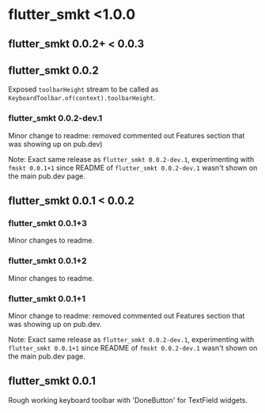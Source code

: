 # flutter_smkt <1.0.0



## flutter_smkt 0.0.2+ < 0.0.3

## flutter_smkt 0.0.2

Exposed `toolbarHeight` stream to be called as `KeyboardToolbar.of(context).toolbarHeight`.

### flutter_smkt 0.0.2-dev.1

Minor change to readme: removed commented out Features section that was showing up on pub.dev)

Note: Exact same release as `flutter_smkt 0.0.2-dev.1`, experimenting with `fmskt 0.0.1+1` since README of `flutter_smkt 0.0.2-dev.1` wasn't shown on the main pub.dev page.

## flutter_smkt 0.0.1 < 0.0.2

### flutter_smkt 0.0.1+3

Minor changes to readme.

### flutter_smkt 0.0.1+2

Minor changes to readme.

### flutter_smkt 0.0.1+1

Minor change to readme: removed commented out Features section that was showing up on pub.dev.

Note: Exact same release as `flutter_smkt 0.0.2-dev.1`, experimenting with `flutter_smkt 0.0.1+1` since README of `fmskt 0.0.2-dev.1` wasn't shown on the main pub.dev page.

## flutter_smkt 0.0.1
Rough working keyboard toolbar with 'DoneButton' for TextField widgets.

